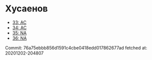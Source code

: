 # Хусаенов
- [33: AC](33.md)
- [34: AC](34.md)
- [35: NA](35.md)
- [36: NA](36.md)

Commit: 76a75ebbb856d1591c4cbe0418edd017862677ad
 fetched at: 20201202-204807
